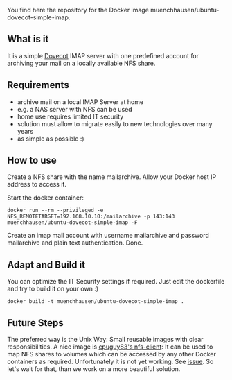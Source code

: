 You find here the repository for the Docker image muenchhausen/ubuntu-dovecot-simple-imap.

## What is it
It is a simple [Dovecot](http://www.dovecot.org) IMAP server with one predefined account for archiving your mail on a locally available NFS share. 


## Requirements
* archive mail on a local IMAP Server at home
* e.g. a NAS server with NFS can be used
* home use requires limited IT security
* solution must allow to migrate easily to new technologies over many years
* as simple as possible :)

## How to use
Create a NFS share with the name mailarchive. Allow your Docker host IP address to access it. 

Start the docker container:  

    docker run --rm --privileged -e NFS_REMOTETARGET=192.168.10.10:/mailarchive -p 143:143 muenchhausen/ubuntu-dovecot-simple-imap -F

Create an imap mail account with username mailarchive and password mailarchive and plain text authentication. Done.

## Adapt and Build it
You can optimize the IT Security settings if required. Just edit the dockerfile and try to build it on your own :)

    docker build -t muenchhausen/ubuntu-dovecot-simple-imap .

## Future Steps
The preferred way is the Unix Way: Small reusable images with clear responsibilities. A nice image is [cpuguy83's nfs-client](https://registry.hub.docker.com/u/cpuguy83/nfs-client/): It can be used to map NFS shares to volumes which can be accessed by any other Docker containers as required. Unfortunately it is not yet working. See [issue](https://github.com/docker/docker/issues/4213). So let's wait for that, than we work on a more beautiful solution. 

